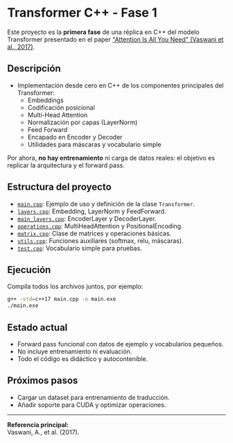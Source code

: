 # Transformer C++ - Fase 1

Este proyecto es la **primera fase** de una réplica en C++ del modelo Transformer presentado en el paper ["Attention Is All You Need" (Vaswani et al., 2017)](https://arxiv.org/abs/1706.03762).

## Descripción

- Implementación desde cero en C++ de los componentes principales del Transformer:
  - Embeddings
  - Codificación posicional
  - Multi-Head Attention
  - Normalización por capas (LayerNorm)
  - Feed Forward
  - Encapado en Encoder y Decoder
  - Utilidades para máscaras y vocabulario simple

Por ahora, **no hay entrenamiento** ni carga de datos reales: el objetivo es replicar la arquitectura y el forward pass.

## Estructura del proyecto

- [`main.cpp`](main.cpp): Ejemplo de uso y definición de la clase `Transformer`.
- [`layers.cpp`](layers.cpp): Embedding, LayerNorm y FeedForward.
- [`main_layers.cpp`](main_layers.cpp): EncoderLayer y DecoderLayer.
- [`operations.cpp`](operations.cpp): MultiHeadAttention y PositionalEncoding.
- [`matrix.cpp`](matrix.cpp): Clase de matrices y operaciones básicas.
- [`utils.cpp`](utils.cpp): Funciones auxiliares (softmax, relu, máscaras).
- [`test.cpp`](test.cpp): Vocabulario simple para pruebas.

## Ejecución

Compila todos los archivos juntos, por ejemplo:

```sh
g++ -std=c++17 main.cpp -o main.exe
./main.exe
```

## Estado actual

- Forward pass funcional con datos de ejemplo y vocabularios pequeños.
- No incluye entrenamiento ni evaluación.
- Todo el código es didáctico y autocontenible.

## Próximos pasos

- Cargar un dataset para entrenamiento de traducción.
- Añadir soporte para CUDA y optimizar operaciones.

---

**Referencia principal:**  
Vaswani, A., et al. (2017).